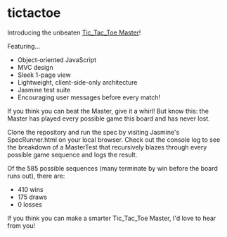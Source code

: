 tictactoe
=========
Introducing the unbeaten [Tic_Tac_Toe Master](http://sspread.github.io/tictactoe/)!

Featuring...

- Object-oriented JavaScript
- MVC design
- Sleek 1-page view
- Lightweight, client-side-only architecture
- Jasmine test suite
- Encouraging user messages before every match!

If you think you can beat the Master, give it a whirl!
But know this: the Master has played every possible game this board and has never lost.

Clone the repository and run the spec by visiting Jasmine's SpecRunner.html on your local browser. Check out the console log to see the breakdown of a MasterTest that recursively blazes through every possible game sequence and logs the result.

Of the 585 possible sequences (many terminate by win before the board runs out), there are:
- 410 wins
- 175 draws
- 0 losses

If you think you can make a smarter Tic_Tac_Toe Master, I'd love to hear from you!
